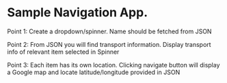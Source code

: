 # Sample Navigation App.

Point 1: Create a dropdown/spinner. Name should be fetched from JSON

Point 2: From JSON you will find transport information. Display transport info of relevant item selected in Spinner

Point 3: Each item has its own location. Clicking navigate button will display a Google map and locate latitude/longitude provided in JSON

